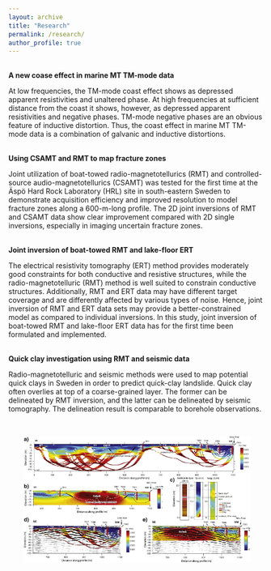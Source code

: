 ```yaml
---
layout: archive
title: "Research" 
permalink: /research/ 
author_profile: true
---
```


<br>
<b>A new coase effect in marine MT TM-mode data</b> <br>

At low frequencies, the TM-mode coast effect shows as depressed apparent resistivities and unaltered phase. At high frequencies at sufficient distance from the coast it shows, however, as depressed apparent resistivities and negative phases. TM-mode negative phases are an obvious feature of inductive distortion. Thus, the coast effect in marine MT TM-mode data is a combination of galvanic and inductive distortions. 

<br>
<b>Using CSAMT and RMT to map fracture zones</b> <br>

Joint utilization of boat-towed radio-magnetotellurics (RMT) and controlled-source audio-magnetotellurics (CSAMT) was tested for the first time at the Äspö Hard Rock Laboratory (HRL) site in south-eastern Sweden to demonstrate acquisition efficiency and improved resolution to model fracture zones along a 600-m-long profile. The 2D joint inversions of RMT and CSAMT data show clear improvement compared with 2D single inversions, especially in imaging uncertain fracture zones.

<br>
<b>Joint inversion of boat-towed RMT and lake-floor ERT</b> <br>

The electrical resistivity tomography (ERT) method provides moderately good constraints for both conductive and resistive structures, while the radio-magnetotelluric (RMT) method is well suited to constrain conductive structures. Additionally, RMT and ERT data may have different target coverage and are differently affected by various types of noise. Hence, joint inversion of RMT and ERT data sets may provide a better-constrained model as compared to individual inversions. In this study, joint inversion of boat-towed RMT and lake-floor ERT data has for the first time been formulated and implemented.

<br>
<b>Quick clay investigation using RMT and seismic data</b> <br>

Radio-magnetotelluric and seismic methods were used to map potential quick clays in Sweden in order to predict quick-clay landslide. Quick clay often overlies at top of a coarse-grained layer. The former can be delineated by RMT inversion, and the latter can be delineated by seismic tomography. The delineation result is comparable to borehole observations.

<br>
<p align="center">
  <img src="images/QC_l2.jpg" alt="Photo" style="width: 450px;"/> 
</p>
